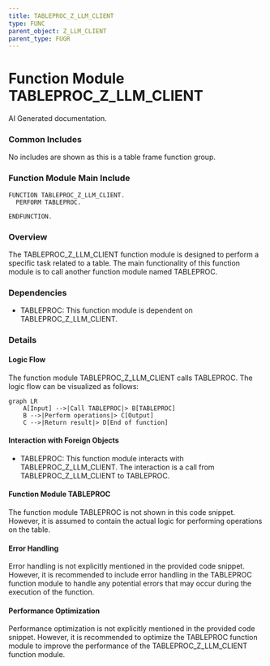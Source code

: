 ```yaml
---
title: TABLEPROC_Z_LLM_CLIENT
type: FUNC
parent_object: Z_LLM_CLIENT
parent_type: FUGR
---
```


# Function Module TABLEPROC_Z_LLM_CLIENT

AI Generated documentation.
### Common Includes

No includes are shown as this is a table frame function group.

### Function Module Main Include

```abap
FUNCTION TABLEPROC_Z_LLM_CLIENT.
  PERFORM TABLEPROC.

ENDFUNCTION.
```

### Overview

The TABLEPROC_Z_LLM_CLIENT function module is designed to perform a specific task related to a table. The main functionality of this function module is to call another function module named TABLEPROC.

### Dependencies

- TABLEPROC: This function module is dependent on TABLEPROC_Z_LLM_CLIENT.

### Details

#### Logic Flow

The function module TABLEPROC_Z_LLM_CLIENT calls TABLEPROC. The logic flow can be visualized as follows:

```mermaid
graph LR
    A[Input] -->|Call TABLEPROC|> B[TABLEPROC]
    B -->|Perform operations|> C[Output]
    C -->|Return result|> D[End of function]
```

#### Interaction with Foreign Objects

- TABLEPROC: This function module interacts with TABLEPROC_Z_LLM_CLIENT. The interaction is a call from TABLEPROC_Z_LLM_CLIENT to TABLEPROC.

#### Function Module TABLEPROC

The function module TABLEPROC is not shown in this code snippet. However, it is assumed to contain the actual logic for performing operations on the table.

#### Error Handling

Error handling is not explicitly mentioned in the provided code snippet. However, it is recommended to include error handling in the TABLEPROC function module to handle any potential errors that may occur during the execution of the function.

#### Performance Optimization

Performance optimization is not explicitly mentioned in the provided code snippet. However, it is recommended to optimize the TABLEPROC function module to improve the performance of the TABLEPROC_Z_LLM_CLIENT function module.

